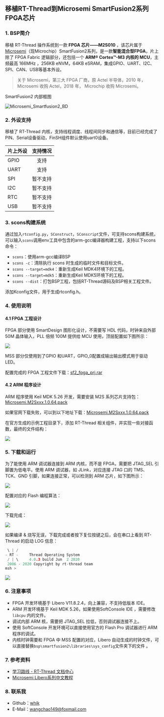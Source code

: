 ## 移植RT-Thread到Microsemi SmartFusion2系列FPGA芯片

### 1. BSP简介

移植 RT-Thread 操作系统到一款 **FPGA 芯片——M2S010** ，该芯片属于 [Microsemi](https://www.microsemi.com/)（现Microchip）SmartFusion2系列，是一款**智能混合型FPGA**，片上除了 FPGA Fabric 逻辑部分，还包括一个 **ARM® Cortex™-M3 内核的 MCU**，主频最高 166MHz ，256KB eNVM，64KB eSRAM，集成GPIO、UART、I2C、SPI、CAN、USB等基本外设。

> 关于 Microsemi，第三大 FPGA 厂商，原 Actel 半导体，2010 年，Microsemi 收购 Actel，2018 年， Microchip 收购 Microsemi。

SmartFusion2 内部框图

![Microsemi_Smartfusion2_BD](figures/Microsemi_Smartfusion2_BD.jpg)

### 2. 外设支持

移植了 RT-Thread 内核，支持线程调度、线程间同步和通信等，目前已经完成了PIN、Serial设备驱动，FinSH组件默认使用uart0设备。

| **片上外设**      | **支持情况** |
| :----------------- | :----------: |
| GPIO              |     支持     |
| UART              |     支持     |
| SPI               |   暂不支持    |
| I2C               |   暂不支持    |
| RTC               |   暂不支持   |
| USB        |   暂不支持   |

### 3. scons构建系统

通过加入`rtconfig.py`，`SConstruct`，`SConscript`文件，可支持scons构建系统，可以输入`scons`调用env工具中包含的arm-gcc编译器构建工程，支持以下scons命令：

- `scons`：使用arm-gcc编译BSP
- `scons -c`：清除执行 scons 时生成的临时文件和目标文件。
- `scons --target=mdk4`：重新生成Keil MDK4环境下的工程。
- `scons --target=mdk5`：重新生成Keil MDK5环境下的工程。
- `scons --dist`：打包BSP工程，包括RT-Thread源码及BSP相关工程文件。

添加Kconfig文件，用于生成rtconfig.h。

### 4. 使用说明

#### 4.1 FPGA 工程设计 

FPGA 部分使用 SmartDesign 图形化设计，不需要写 HDL 代码，时钟来自外部 50M 晶体输入，PLL 倍频 100M 提供给 MCU 使用，顶层配置如下图所示：

![](figures/top_sd.jpg)

MSS 部分仅使用到了GPIO 和UART，GPIO_0配置成输出输出模式用于驱动LED。

配置完成的 FPGA 工程文件下载：[sf2_fpga_prj.rar](https://wcc-blog.oss-cn-beijing.aliyuncs.com/Libero/RT-Thread/sf2_fpga_prj.rar)

#### 4.2 ARM 程序设计

ARM 程序使用 Keil MDK 5.26 开发，需要安装 M2S 系列芯片支持包：[Microsemi.M2Sxxx.1.0.64.pack](http://www.actel-ip.com/repositories/CMSIS-Pack/Microsemi.M2Sxxx.1.0.64.pack)

如果官网下载失败，可以到以下地址下载：[Microsemi.M2Sxxx.1.0.64.pack](https://wcc-blog.oss-cn-beijing.aliyuncs.com/Libero/RT-Thread/Microsemi.M2Sxxx.1.0.64.pack)

在官方生成的示例工程目录下，添加 RT-Thread 相关组件，并实现一些对接函数，最终的文件结构：

![](figures/files.jpg)

### 5. 下载和运行

为了能使用 ARM 调试器连接到 ARM 内核，而不是 FPGA，需要把 JTAG_SEL 引脚置为低电平。使用 ARM 调试器，如 JLink，对应连接 JTAG 口的 TMS、TCK、GND 引脚，如果连接正常，可以检测到 ARM 芯片，如下图所示：

![](figures/jlink-ob.jpg)

配置对应的 Flash 编程算法：

![](figures/flash.jpg)

下载完成：

![](figures/finished.jpg)

如果编译 & 烧写无误，下载完成或者按下复位按键之后，会在串口上看到 RT-Thread 的启动 LOG 信息：

```c
 \ | /
- RT -     Thread Operating System
 / | \     4.0.3 build Jun  2 2020
 2006 - 2020 Copyright by rt-thread team
msh >
```

![](figures/log.jpg)

### 6. 注意事项

- FPGA 开发环境基于 Libero V11.8.2.4，向上兼容，不支持低版本 IDE。
- ARM 开发环境基于 Keil MDK 5.26，如果使用SoftConsole IDE ，需要修改 `libcpu` 内的文件。
- 调试内部 ARM 核，需要把 JTAG_SEL 拉低，否则调试器连接不上。 
- 使用 SoftConsole 开发环境可以直接使用官方的 Flash Pro 调试器进行 ARM 程序的调试。
- 内核时钟需要和 FPGA 中 MSS 配置的对应，Libero 自动生成的时钟文件，可以直接替换`bsp\smartfusion2\libraries\sys_config`文件夹下的文件 。

### 7. 参考资料

- [学习路线 - RT-Thread 文档中心](https://www.rt-thread.org/document/site/#/)
- [Microsemi Libero系列中文教程](https://blog.csdn.net/whik1194/article/details/102901710)

### 8. 联系我

- Github：[whik](https://github.com/whik)
- E-Mail：wangchao149@foxmail.com

